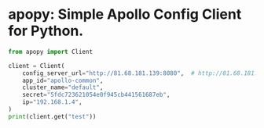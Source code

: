 # apopy: Simple Apollo Config Client for Python.

```python
from apopy import Client

client = Client(
    config_server_url="http://81.68.181.139:8080",  # http://81.68.181.139/system_info.html
    app_id="apollo-common",
    cluster_name="default",
    secret="5fdc723621054e0f945cb441561687eb",
    ip="192.168.1.4",
)
print(client.get("test"))
```
